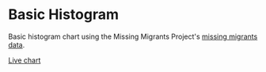 # Basic Histogram

Basic histogram chart using the Missing Migrants Project's [missing migrants data](https://gist.githubusercontent.com/zoeferencova/52c923a28eda22e22705ad30a39eff40/raw/missing_migrants_data.csv).

[Live chart](https://zoeferencova.github.io/basic-histogram/)
